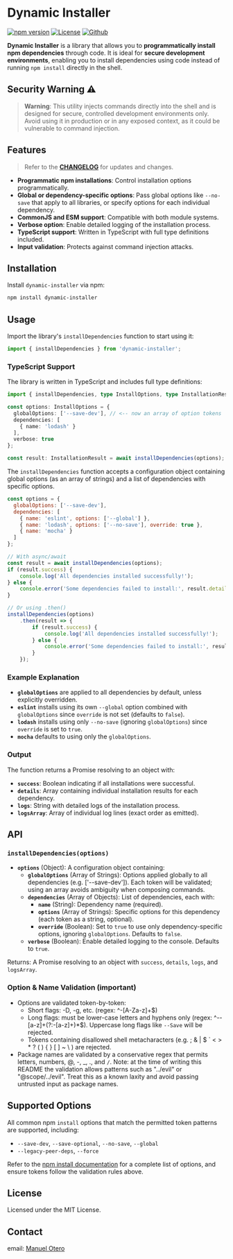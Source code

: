 # Dynamic Installer

[![npm version](https://img.shields.io/npm/v/dynamic-installer.svg)](https://www.npmjs.com/package/dynamic-installer)
[![License](https://img.shields.io/npm/l/dynamic-installer.svg)](https://www.npmjs.com/package/dynamic-installer)
[![Github](https://img.shields.io/badge/GitHub-Repository-blue.svg)](https://github.com/motero2k/dynamic-installer)

**Dynamic Installer** is a library that allows you to **programmatically install npm dependencies** through code. It is ideal for **secure development environments**, enabling you to install dependencies using code instead of running `npm install` directly in the shell.

## Security Warning ⚠️

> **Warning**: This utility injects commands directly into the shell and is designed for secure, controlled development environments only. Avoid using it in production or in any exposed context, as it could be vulnerable to command injection.

## Features
>
> Refer to the [**CHANGELOG**](CHANGELOG.md) for updates and changes.

- **Programmatic npm installations**: Control installation options programmatically.
- **Global or dependency-specific options**: Pass global options like `--no-save` that apply to all libraries, or specify options for each individual dependency.
- **CommonJS and ESM support**: Compatible with both module systems.
- **Verbose option**: Enable detailed logging of the installation process.
- **TypeScript support**: Written in TypeScript with full type definitions included.
- **Input validation**: Protects against command injection attacks.

## Installation

Install `dynamic-installer` via npm:

```bash
npm install dynamic-installer
```

## Usage

Import the library's `installDependencies` function to start using it:

```javascript
import { installDependencies } from 'dynamic-installer';
```

### TypeScript Support

The library is written in TypeScript and includes full type definitions:

```typescript
import { installDependencies, type InstallOptions, type InstallationResult } from 'dynamic-installer';

const options: InstallOptions = {
  globalOptions: ['--save-dev'], // <-- now an array of option tokens
  dependencies: [
    { name: 'lodash' }
  ],
  verbose: true
};

const result: InstallationResult = await installDependencies(options);
```

The `installDependencies` function accepts a configuration object containing global options (as an array of strings) and a list of dependencies with specific options.

```javascript
const options = {
  globalOptions: ['--save-dev'],
  dependencies: [
    { name: 'eslint', options: ['--global'] },
    { name: 'lodash', options: ['--no-save'], override: true },
    { name: 'mocha' }
  ]
};

// With async/await
const result = await installDependencies(options);
if (result.success) {
    console.log('All dependencies installed successfully!');
} else {
    console.error('Some dependencies failed to install:', result.details);
}

// Or using .then()
installDependencies(options)
    .then(result => {
        if (result.success) {
            console.log('All dependencies installed successfully!');
        } else {
            console.error('Some dependencies failed to install:', result.details);
        }
    });
```

### Example Explanation

- **`globalOptions`** are applied to all dependencies by default, unless explicitly overridden.
- **`eslint`** installs using its own `--global` option combined with `globalOptions` since `override` is not set (defaults to `false`).
- **`lodash`** installs using only `--no-save` (ignoring `globalOptions`) since `override` is set to `true`.
- **`mocha`** defaults to using only the `globalOptions`.

### Output

The function returns a Promise resolving to an object with:

- **`success`**: Boolean indicating if all installations were successful.
- **`details`**: Array containing individual installation results for each dependency.
- **`logs`**: String with detailed logs of the installation process.
- **`logsArray`**: Array of individual log lines (exact order as emitted).

## API

### `installDependencies(options)`

- **`options`** (Object): A configuration object containing:
  - **`globalOptions`** (Array of Strings): Options applied globally to all dependencies (e.g. ['--save-dev']). Each token will be validated; using an array avoids ambiguity when composing commands.
  - **`dependencies`** (Array of Objects): List of dependencies, each with:
    - **`name`** (String): Dependency name (required).
    - **`options`** (Array of Strings): Specific options for this dependency (each token as a string, optional).
    - **`override`** (Boolean): Set to `true` to use only dependency-specific options, ignoring `globalOptions`. Defaults to `false`.
  - **`verbose`** (Boolean): Enable detailed logging to the console. Defaults to `true`.

Returns: A Promise resolving to an object with `success`, `details`, `logs`, and `logsArray`.

### Option & Name Validation (important)

- Options are validated token-by-token:
  - Short flags: -D, -g, etc. (regex: ^-[A-Za-z]+$)
  - Long flags: must be lower-case letters and hyphens only (regex: ^--[a-z]+(?:-[a-z]+)*$). Uppercase long flags like `--Save` will be rejected.
  - Tokens containing disallowed shell metacharacters (e.g. ; & | $ ` < > * ? ( ) { } [ ] ~ \ ) are rejected.
- Package names are validated by a conservative regex that permits letters, numbers, @, -, _, ., and `/`. Note: at the time of writing this README the validation allows patterns such as "../evil" or "@scope/../evil". Treat this as a known laxity and avoid passing untrusted input as package names.

## Supported Options

All common npm `install` options that match the permitted token patterns are supported, including:

- `--save-dev`, `--save-optional`, `--no-save`, `--global`
- `--legacy-peer-deps`, `--force`

Refer to the [npm install documentation](https://docs.npmjs.com/cli/v9/commands/npm-install) for a complete list of options, and ensure tokens follow the validation rules above.

## License

Licensed under the MIT License.

## Contact

email: [Manuel Otero](mailto:motero2k@outlook.com)
